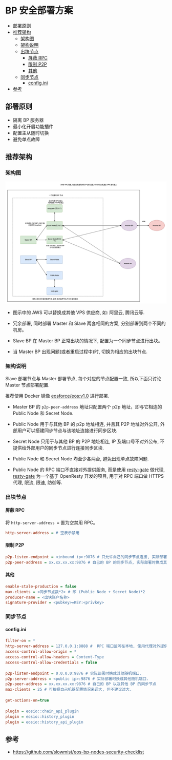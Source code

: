 # BP 安全部署方案

<!-- vim-markdown-toc GFM -->

* [部署原则](#部署原则)
* [推荐架构](#推荐架构)
    * [架构图](#架构图)
    * [架构说明](#架构说明)
    * [出块节点](#出块节点)
        * [屏蔽 RPC](#屏蔽-rpc)
        * [限制 P2P](#限制-p2p)
        * [其他](#其他)
    * [同步节点](#同步节点)
        * [config.ini](#configini)
* [参考](#参考)

<!-- vim-markdown-toc -->

## 部署原则

- 隔离 BP 服务器
- 最小化开启功能插件
- 配置主从随时切换
- 避免单点故障

## 推荐架构

### 架构图

![bp_deploy](img/bp_deploy.jpg)

* 图示中的 AWS 可以替换成其他 VPS 供应商, 如: 阿里云, 腾讯云等.

* 冗余部署, 同时部署 Master 和 Slave 两套相同的方案, 分别部署到两个不同的机房。

* Slave BP 在 Master BP 正常出块的情况下, 配置为一个同步节点进行出块。

* 当 Master BP 出现问题(或者重启过程中)时, 切换为相应的出块节点.

### 架构说明

Slave 部署节点与 Master 部署节点, 每个对应的节点配置一致, 所以下面只讨论 Master 节点部署配置.

推荐使用 Docker 镜像 [eosforce/eos:v1.0](https://hub.docker.com/r/eosforce/eos/) 进行部署.

* Master BP 的 `p2p-peer-address` 地址只配置两个 p2p 地址，即与它相连的 Public Node 和 Secret Node.

* Public Node 用于与其他 BP 的 p2p 地址相连, 并且其 P2P 地址对外公开, 外部用户可以搭建同步节点与该地址连接进行同步区块.

* Secret Node 只用于与其他 BP 的 P2P 地址相连, IP 及端口号不对外公布, 不提供给外部用户的同步节点进行连接同步区块.

* Public Node 和 Secret Node 均至少各两台, 避免出现单点故障问题.

* Public Node 的 RPC 端口不直接对外提供服务, 而是使用 [resty-gate](https://github.com/eosforce/resty-gate) 做代理, [resty-gate](https://github.com/eosforce/resty-gate) 为一个基于 OpenResty 开发的项目, 用于对 RPC 端口做 HTTPS 代理, 限流, 限速, 防御等.

### 出块节点

#### 屏蔽 RPC

将 `http-server-address =` 置为空禁用 RPC。

```ini
http-server-address = # 空表示禁用
```

#### 限制 P2P

```ini
p2p-listen-endpoint = <inbound ip>:9876 # 只允许自己的同步节点连接, 实际部署时换成其他随机端口.
p2p-peer-address = xx.xx.xx.xx:9876 # 自己的 BP 的同步节点, 实际部署时换成其他随机端口.
```

#### 其他

```ini
enable-stale-production = false
max-clients = <同步节点数*2> # 即 (Public Node + Secret Node)*2
producer-name = <出块账户名称>
signature-provider = <pubkey>=KEY:<privkey>
```

### 同步节点

#### config.ini

```ini
filter-on = *
http-server-address = 127.0.0.1:8888 #  RPC 端口监听在本地, 使用代理对外提供服务.
access-control-allow-origin = *
access-control-allow-headers = Content-Type
access-control-allow-credentials = false

p2p-listen-endpoint = 0.0.0.0:9876 # 实际部署时换成其他随机端口.
p2p-server-address = <public ip>:9876 # 实际部署时换成其他随机端口.
p2p-peer-address = xx.xx.xx.xx:9876 # 自己的 BP 以及其他 BP 的同步节点
max-clients = 25 # 可根据自己机器配置情况来调大, 但不建议过大.

get-actions-on=true

plugin = eosio::chain_api_plugin
plugin = eosio::history_plugin
plugin = eosio::history_api_plugin
```

## 参考

- https://github.com/slowmist/eos-bp-nodes-security-checklist
